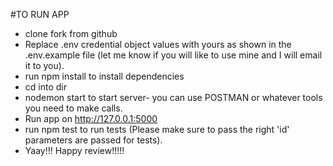 #TO RUN APP
- clone fork from github
- Replace .env credential object values with yours as shown in the .env.example file (let me know if you will like to use mine and I will email it to you).
- run npm install to install dependencies
- cd into dir
- nodemon start to start server- you can use POSTMAN or whatever tools you need to make calls.
- Run app on http://127.0.0.1:5000
- run npm test to run tests (Please make sure to pass the right 'id' parameters are passed for tests).
- Yaay!!! Happy review!!!!!
